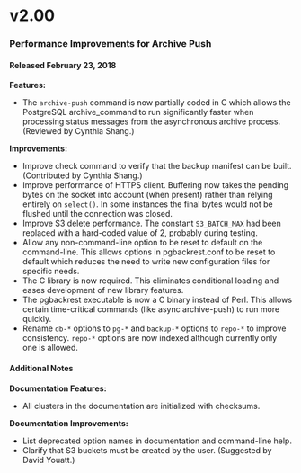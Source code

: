 # v2.00

### Performance Improvements for Archive Push

#### Released February 23, 2018

**Features:**

- The `archive-push` command is now partially coded in C which allows the PostgreSQL archive_command to run significantly faster when processing status messages from the asynchronous archive process. (Reviewed by Cynthia Shang.)

**Improvements:**

- Improve check command to verify that the backup manifest can be built. (Contributed by Cynthia Shang.)
- Improve performance of HTTPS client. Buffering now takes the pending bytes on the socket into account (when present) rather than relying entirely on `select()`. In some instances the final bytes would not be flushed until the connection was closed.
- Improve S3 delete performance. The constant `S3_BATCH_MAX` had been replaced with a hard-coded value of 2, probably during testing.
- Allow any non-command-line option to be reset to default on the command-line. This allows options in pgbackrest.conf to be reset to default which reduces the need to write new configuration files for specific needs.
- The C library is now required. This eliminates conditional loading and eases development of new library features.
- The pgbackrest executable is now a C binary instead of Perl. This allows certain time-critical commands (like async archive-push) to run more quickly.
- Rename `db-*` options to `pg-*` and `backup-*` options to `repo-*` to improve consistency. `repo-*` options are now indexed although currently only one is allowed.

#### Additional Notes

**Documentation Features:**

- All clusters in the documentation are initialized with checksums.

**Documentation Improvements:**

- List deprecated option names in documentation and command-line help.
- Clarify that S3 buckets must be created by the user. (Suggested by David Youatt.)
